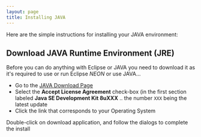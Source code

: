 ```yaml
---
layout: page
title: Installing JAVA
---
```

Here are the simple instructions for installing your JAVA environment:

Download JAVA Runtime Environment (JRE)
---------------------------------------
Before you can do anything with Eclipse or JAVA you need to download it
as it's required to use or run Eclipse *NEON* or use JAVA...

* Go to the [JAVA Download Page](http://www.oracle.com/technetwork/java/javase/downloads/jdk8-downloads-2133151.html)
* Select the **Accept License Agreement** check-box (in the first section 
labeled **Java SE Development Kit 8uXXX** .. the number `XXX` being the 
latest update
* Click the link that corresponds to your Operating System

Double-click on download application, and follow the dialogs to 
complete the install